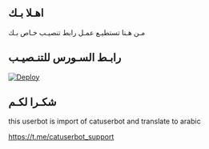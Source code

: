 ## اهـلا بـك
مـن هـنا تستطيـع عمـل رابط تنصيـب خـاص بـك

## رابـط السـورس للتنـصيـب

[![Deploy](https://www.herokucdn.com/deploy/button.svg)](https://heroku.com/deploy?template=https://github.com/anass775/jmthon)

## شكـرا لكـم 


this userbot is import of catuserbot and translate to arabic

https://t.me/catuserbot_support
